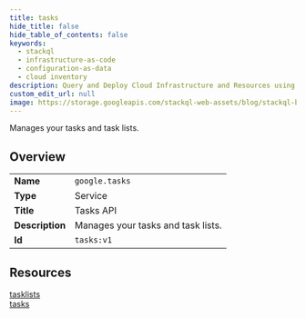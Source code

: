 ```yaml
---
title: tasks
hide_title: false
hide_table_of_contents: false
keywords:
  - stackql
  - infrastructure-as-code
  - configuration-as-data
  - cloud inventory
description: Query and Deploy Cloud Infrastructure and Resources using SQL
custom_edit_url: null
image: https://storage.googleapis.com/stackql-web-assets/blog/stackql-blog-post-featured-image.png
---
```

Manages your tasks and task lists.  
    

## Overview
<table><tbody>
<tr><td><b>Name</b></td><td><code>google.tasks</code></td></tr>
<tr><td><b>Type</b></td><td>Service</td></tr>
<tr><td><b>Title</b></td><td>Tasks API</td></tr>
<tr><td><b>Description</b></td><td>Manages your tasks and task lists.</td></tr>
<tr><td><b>Id</b></td><td><code>tasks:v1</code></td></tr>
</tbody></table>

## Resources
<div class="row">
<div class="providerDocColumn">
<a href="/providers/google/tasks/tasklists/">tasklists</a><br />
</div>
<div class="providerDocColumn">
<a href="/providers/google/tasks/tasks/">tasks</a><br />
</div>
</div>

